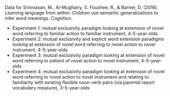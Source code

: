 Data for Srinivasan, M., Al-Mughairy, S. Foushee, R., & Barner, D. (2016). Learning language from within: Children use semantic generalizations to infer word meanings. Cognition.


+ Experiment 1: mutual exclusivity paradigm looking at extension of novel word referring to familiar action to familiar instrument, 4-5-year-olds
+ Experiment 2: mutual exclusivity and explicit word extension paradigms looking at extension of novel word referring to novel action to novel instrument, 4-5-year-olds
+ Experiment 3: mutual exclusivity paradigm looking at extension of novel word referring to patient of novel action to novel instrument, 4-5-year-olds
+ Experiment 4: mutual exclusivity paradigm looking at extension of novel word referring to novel action to novel instrument and relating to familiarity with existing flexible noun-verb pairs (via parental report vocabulary measure), 3-5-year-olds
